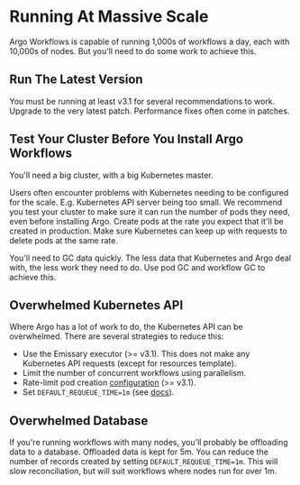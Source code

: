 # Running At Massive Scale

Argo Workflows is capable of running 1,000s of workflows a day, each with 10,000s of nodes. But you'll need to do some
work to achieve this.

## Run The Latest Version

You must be running at least v3.1 for several recommendations to work. Upgrade to the very latest patch. Performance
fixes often come in patches.

## Test Your Cluster Before You Install Argo Workflows

You'll need a big cluster, with a big Kubernetes master.

Users often encounter problems with Kubernetes needing to be configured for the scale. E.g. Kubernetes API server being
too small. We recommend you test your cluster to make sure it can run the number of pods they need, even before
installing Argo. Create pods at the rate you expect that it'll be created in production. Make sure Kubernetes can keep
up with requests to delete pods at the same rate.

You'll need to GC data quickly. The less data that Kubernetes and Argo deal with, the less work they need to do. Use
pod GC and workflow GC to achieve this.

## Overwhelmed Kubernetes API

Where Argo has a lot of work to do, the Kubernetes API can be overwhelmed. There are several strategies to reduce this:

* Use the Emissary executor (>= v3.1). This does not make any Kubernetes API requests (except for resources template).
* Limit the number of concurrent workflows using parallelism.
* Rate-limit pod creation [configuration](workflow-controller-configmap.yaml) (>= v3.1).
* Set `DEFAULT_REQUEUE_TIME=1m` (see [docs](https://github.com/argoproj/argo-workflows/blob/master/docs/environment-variables.md)).

## Overwhelmed Database

If you're running workflows with many nodes, you'll probably be offloading data to a database. Offloaded data is kept
for 5m. You can reduce the number of records created by setting `DEFAULT_REQUEUE_TIME=1m`. This will slow reconciliation,
but will suit workflows where nodes run for over 1m.
